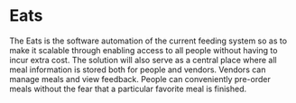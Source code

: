 # Eats
The Eats is the software automation of the current feeding system so as to make it scalable through enabling access to all people without having to incur extra cost. The solution will also serve as a central place where all meal information is stored both for people and vendors. Vendors can manage meals and view feedback. People can conveniently pre-order meals without the fear that a particular favorite meal is finished.
